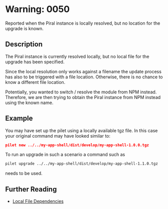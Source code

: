 # Warning: 0050

Reported when the Piral instance is locally resolved, but no location for the upgrade is known.

## Description

The Piral instance is currently resolved locally, but no local file for the upgrade has been specified.

Since the local resolution only works against a filename the update process has also to be triggered with
a file location. Otherwise, there is no chance to know a different file location.

Potentially, you wanted to switch / resolve the module from NPM instead. Therefore, we are then trying to
obtain the Piral instance from NPM instead using the known name.

## Example

You may have set up the pilet using a locally available tgz file. In this case your original command may
have looked similar to:

```json
pilet new ../../my-app-shell/dist/develop/my-app-shell-1.0.0.tgz
```

To run an upgrade in such a scenario a command such as

```sh
pilet upgrade ../../my-app-shell/dist/develop/my-app-shell-1.1.0.tgz
```

needs to be used.

## Further Reading

- [Local File Dependencies](https://stackoverflow.com/questions/14381898/local-dependency-in-package-json)
